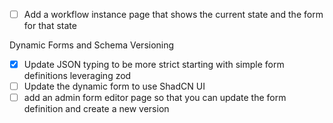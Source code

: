 - [ ] Add a workflow instance page that shows the current state and the form for that state

Dynamic Forms and Schema Versioning

- [x] Update JSON typing to be more strict starting with simple form definitions leveraging zod
- [ ] Update the dynamic form to use ShadCN UI
- [ ] add an admin form editor page so that you can update the form definition and create a new version
